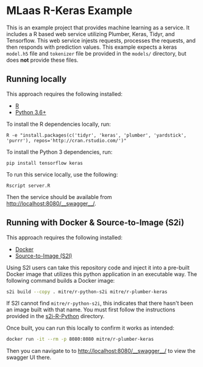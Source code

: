 # MLaas R-Keras Example

This is an example project that provides machine learning as a service.
It includes a R based web service utilizing Plumber, Keras, Tidyr, and Tensorflow.
This web service injests requests, processes the requests, and then responds with prediction values.
This example expects a keras `model.h5` file and `tokenizer` file be provided in the `models/` directory, but does  **not** provide these files.

## Running locally

This approach requires the following installed:

- [R](https://www.r-project.org/about.html)
- [Python 3.6+](https://www.python.org/downloads/release/python-366/)

To install the R dependencies locally, run:

```
R -e "install.packages(c('tidyr', 'keras', 'plumber', 'yardstick', 'purrr'), repos='http://cran.rstudio.com/')"
```

To install the Python 3 dependencies, run:

```
pip install tensorflow keras
```

To run this service locally, use the following:

```
Rscript server.R
```

Then the service should be available from [http://localhost:8080/\_\_swagger\_\_/](http://localhost:8080/__swagger__/).

## Running with Docker & Source-to-Image (S2i)

This approach requires the following installed:

- [Docker](https://www.docker.com/)
- [Source-to-Image (S2I)](https://github.com/openshift/source-to-image)

Using S2I users can take this repository code and inject it into a pre-built Docker image that utilizes this python application in an executable way.
The following command builds a Docker image:

```bash
s2i build --copy . mitre/r-python-s2i mitre/r-plumber-keras
```

If S2I cannot find `mitre/r-python-s2i`, this indicates that there hasn't been an image built with that name.
You must first follow the instructions provided in the [s2i-R-Python](../s2i-R-Python) directory. 

Once built, you can run this locally to confirm it works as intended:

```bash
docker run -it --rm -p 8080:8080 mitre/r-plumber-keras
```

Then you can navigate to to [http://localhost:8080/\_\_swagger\_\_/](http://localhost:8080/__swagger__/) to view the swagger UI there.
